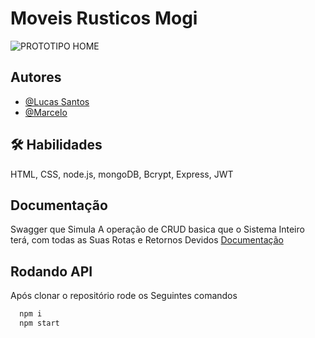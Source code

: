 # Moveis Rusticos Mogi

![PROTOTIPO HOME](https://user-images.githubusercontent.com/72577273/223297019-6d225749-9e49-45ea-88ef-c6bbd314c8ad.png)


## Autores
- [@Lucas Santos](https://github.com/Lukas656)
- [@Marcelo](https://github.com/marcelo2354)

## 🛠 Habilidades
HTML, CSS, node.js, mongoDB, Bcrypt, Express, JWT 

## Documentação
Swagger que Simula A operação de CRUD basica que o Sistema Inteiro terá, com todas as Suas Rotas e Retornos Devidos 
[Documentação](http:)


## Rodando API
Após clonar o repositório rode os Seguintes comandos
```bash
  npm i
  npm start
```
